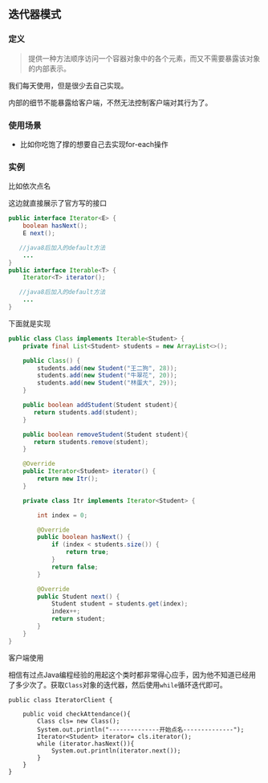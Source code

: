 ## 迭代器模式

### 定义

> 提供一种方法顺序访问一个容器对象中的各个元素，而又不需要暴露该对象的内部表示。

我们每天使用，但是很少去自己实现。

内部的细节不能暴露给客户端，不然无法控制客户端对其行为了。

### 使用场景

- 比如你吃饱了撑的想要自己去实现for-each操作

### 实例

比如依次点名

这边就直接展示了官方写的接口

```java
public interface Iterator<E> {
    boolean hasNext();
    E next();

   //java8后加入的default方法
    ...
}
public interface Iterable<T> {
    Iterator<T> iterator();

   //java8后加入的default方法
    ...    
}
```

下面就是实现

```java
public class Class implements Iterable<Student> {
    private final List<Student> students = new ArrayList<>();

    public Class() {
        students.add(new Student("王二狗", 28));
        students.add(new Student("牛翠花", 20));
        students.add(new Student("林蛋大", 29));
    }

    public boolean addStudent(Student student){
       return students.add(student);
    }

    public boolean removeStudent(Student student){
       return students.remove(student);
    }

    @Override
    public Iterator<Student> iterator() {
        return new Itr();
    }

    private class Itr implements Iterator<Student> {

        int index = 0;

        @Override
        public boolean hasNext() {
            if (index < students.size()) {
                return true;
            }
            return false;
        }

        @Override
        public Student next() {
            Student student = students.get(index);
            index++;
            return student;
        }
    }
}
```

客户端使用

相信有过点Java编程经验的用起这个类时都非常得心应手，因为他不知道已经用了多少次了。获取`Class`对象的迭代器，然后使用`while`循环迭代即可。

```
public class IteratorClient {

    public void checkAttendance(){
        Class cls= new Class();
        System.out.println("--------------开始点名--------------");
        Iterator<Student> iterator= cls.iterator();
        while (iterator.hasNext()){
            System.out.println(iterator.next());
        }
    }
}
```



